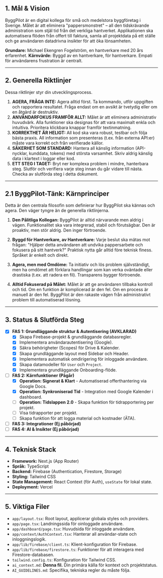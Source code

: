## 1. Mål & Vision

ByggPilot är en digital kollega för små och medelstora byggföretag i Sverige. Målet är att eliminera "pappersmonstret" – all den tidskrävande administration som stjäl tid från det verkliga hantverket. Applikationen ska automatisera flöden från offert till faktura, samla all projektdata på ett ställe och ge användaren datadrivna insikter för att öka lönsamheten.

**Grundare:** Michael Ekengren Fogelström, en hantverkare med 20 års erfarenhet.
**Kärnvärde:** Byggd av en hantverkare, för hantverkare. Empati för användarens frustration är centralt.

---

## 2. Generella Riktlinjer

Dessa riktlinjer styr din utvecklingsprocess.

1.  **AGERA, FRÅGA INTE:** Agera alltid först. Ta kommando, utför uppgiften och rapportera resultatet. Fråga endast om en avsikt är tvetydig eller om en åtgärd är destruktiv.
2.  **ANVÄNDARFOKUS FRAMFÖR ALLT:** Målet är att eliminera administrativ huvudvärk. Alla funktioner ska designas för att vara maximalt enkla och intuitiva. Prioritera klickbara knappar framför textinmatning.
3.  **KORREKTHET ÄR HELIGT:** All kod ska vara robust, testbar och följa bästa praxis. All information som presenteras (t.ex. från externa API:er) måste vara korrekt och från verifierade källor.
4.  **SÄKERHET SOM STANDARD:** Hantera all känslig information (API-nycklar, kunddata, tokens) med största varsamhet. Skriv aldrig känslig data i klartext i loggar eller kod.
5.  **ETT STEG I TAGET:** Bryt ner komplexa problem i mindre, hanterbara steg. Slutför och verifiera varje steg innan du går vidare till nästa. Checka av slutförda steg i detta dokument.

---
## 2.1 ByggPilot-Tänk: Kärnprinciper

Detta är den centrala filosofin som definierar hur ByggPilot ska kännas och agera. Den väger tyngre än de generella riktlinjerna.

1.  **Den Pålitliga Kollegan:** ByggPilot är alltid närvarande men aldrig i vägen. Funktionalitet ska vara integrerad, stabil och förutsägbar. Den är proaktiv, men stör aldrig. Den inger förtroende.

2.  **Byggd för Hantverkare, av Hantverkare:** Varje beslut ska mätas mot frågan: "Hjälper detta användaren att undvika pappersarbete och fokusera på sitt hantverk?" Praktisk nytta går alltid före teknisk finess. Språket är enkelt och direkt.

3.  **Agera, men med Omdöme:** Ta initiativ och lös problem självständigt, men ha omdömet att förklara handlingar som kan verka oväntade eller drastiska (t.ex. att radera en fil). Transparens bygger förtroende.

4.  **Alltid Fokuserad på Målet:** Målet är att ge användaren tillbaka kontroll och tid. Om en funktion är komplicerad är den fel. Om en process är manuell är den fel. ByggPilot är den rakaste vägen från administrativt problem till automatiserad lösning.
---

## 3. Status & Slutförda Steg

- [x] **FAS 1: Grundläggande struktur & Autentisering (AVKLARAD)**
  - [x] Skapa Firebase-projekt & grundläggande databasregler.
  - [x] Implementera användarautentisering (Google).
  - [x] Säkra behörigheter (Scopes) för Drive & Kalender.
  - [x] Skapa grundläggande layout med Sidebar och Header.
  - [x] Implementera automatisk omdirigering för inloggade användare.
  - [x] Skapa datamodeller för `User` och `Project`.
  - [x] Implementera grundläggande Onboarding-flöde.

- [ ] **FAS 2: Kärnfunktioner (Pågår)**
  - [x] **Operation: Signerat & Klart** - Automatiserad offerthantering via Google Docs.
  - [x] **Operation: Synkroniserad Tid** - Integration med Google Kalender i dashboard.
  - [ ] **Operation: Tidslappen 2.0** - Skapa funktion för tidrapportering per projekt.
  - [ ] Visa tidrapporter per projekt.
  - [ ] Skapa funktion för att logga material och kostnader (ÄTA).

- [ ] **FAS 3: Integrationer (Ej påbörjad)**
- [ ] **FAS 4: AI & Insikter (Ej påbörjad)**

---

## 4. Teknisk Stack

*   **Framework:** Next.js (App Router)
*   **Språk:** TypeScript
*   **Backend:** Firebase (Authentication, Firestore, Storage)
*   **Styling:** Tailwind CSS
*   **State Management:** React Context (för Auth), `useState` för lokal state.
*   **Deployment:** Vercel

---
## 5. Viktiga Filer
*   `app/layout.tsx`: Root layout, applicerar globala styles och providers.
*   `app/page.tsx`: Landningssida för oinloggade användare.
*   `app/dashboard/page.tsx`: Huvudsida för inloggade användare.
*   `app/context/AuthContext.tsx`: Hanterar all användar-state och inloggningslogik.
*   `app/lib/firebase/client.ts`: Klient-konfiguration för Firebase.
*   `app/lib/firebase/firestore.ts`: Funktioner för att interagera med Firestore-databasen.
*   `tailwind.config.ts`: Konfiguration för Tailwind CSS.
*   `ai_context.md`: **Denna fil.** Din primära källa för kontext och projektstatus.
*   `AI_GUIDELINES.md`: Specifika, tekniska regler du måste följa.
